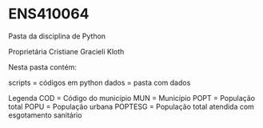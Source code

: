 # ENS410064
Pasta da disciplina de Python

Proprietária Cristiane Gracieli Kloth

Nesta pasta contém:

scripts = códigos em python
dados = pasta com dados

Legenda
COD = Código do município
MUN = Município
POPT = População total
POPU = População urbana
POPTESG = População total atendida com esgotamento sanitário